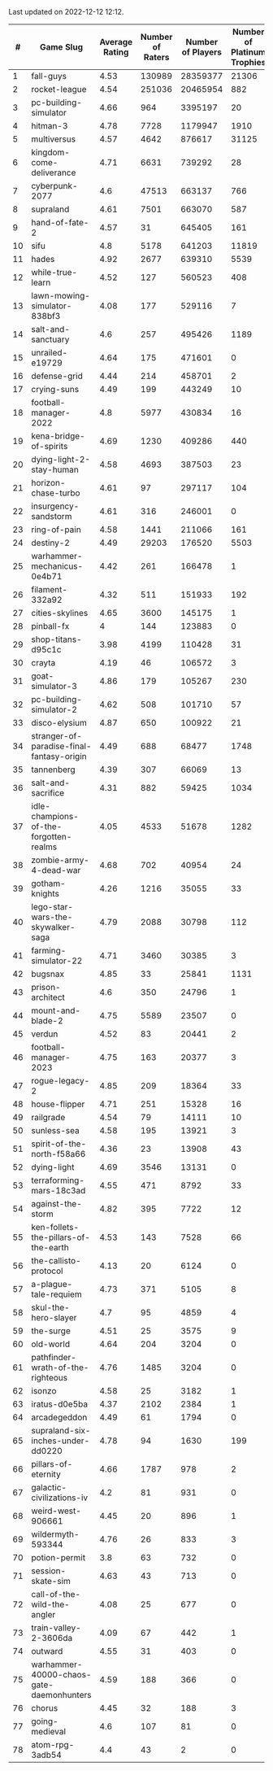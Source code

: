 Last updated on 2022-12-12 12:12.


|#|Game Slug|Average Rating|Number of Raters|Number of Players|Number of Platinum Trophies|Max Rarity (%)|
|---|---|---|---|---|---|---|
|1|fall-guys|4.53|130989|28359377|21306|6|
|2|rocket-league|4.54|251036|20465954|882|76|
|3|pc-building-simulator|4.66|964|3395197|20|48|
|4|hitman-3|4.78|7728|1179947|1910|48|
|5|multiversus|4.57|4642|876617|31125|77|
|6|kingdom-come-deliverance|4.71|6631|739292|28|30|
|7|cyberpunk-2077|4.6|47513|663137|766|63|
|8|supraland|4.61|7501|663070|587|99|
|9|hand-of-fate-2|4.57|31|645405|161|72|
|10|sifu|4.8|5178|641203|11819|96|
|11|hades|4.92|2677|639310|5539|89|
|12|while-true-learn|4.52|127|560523|408|93|
|13|lawn-mowing-simulator-838bf3|4.08|177|529116|7|87|
|14|salt-and-sanctuary|4.6|257|495426|1189|83|
|15|unrailed-e19729|4.64|175|471601|0|5|
|16|defense-grid|4.44|214|458701|2|80|
|17|crying-suns|4.49|199|443249|10|65|
|18|football-manager-2022|4.8|5977|430834|16|49|
|19|kena-bridge-of-spirits|4.69|1230|409286|440|94|
|20|dying-light-2-stay-human|4.58|4693|387503|23|1|
|21|horizon-chase-turbo|4.61|97|297117|104|84|
|22|insurgency-sandstorm|4.61|316|246001|0|6|
|23|ring-of-pain|4.58|1441|211066|161|96|
|24|destiny-2|4.49|29203|176520|5503|95|
|25|warhammer-mechanicus-0e4b71|4.42|261|166478|1|25|
|26|filament-332a92|4.32|511|151933|192|93|
|27|cities-skylines|4.65|3600|145175|1|73|
|28|pinball-fx|4|144|123883|0|86|
|29|shop-titans-d95c1c|3.98|4199|110428|31|98|
|30|crayta|4.19|46|106572|3|23|
|31|goat-simulator-3|4.86|179|105267|230|91|
|32|pc-building-simulator-2|4.62|508|101710|57|75|
|33|disco-elysium|4.87|650|100922|21|28|
|34|stranger-of-paradise-final-fantasy-origin|4.49|688|68477|1748|98|
|35|tannenberg|4.39|307|66069|13|87|
|36|salt-and-sacrifice|4.31|882|59425|1034|91|
|37|idle-champions-of-the-forgotten-realms|4.05|4533|51678|1282|7|
|38|zombie-army-4-dead-war|4.68|702|40954|24|67|
|39|gotham-knights|4.26|1216|35055|33|4|
|40|lego-star-wars-the-skywalker-saga|4.79|2088|30798|112|98|
|41|farming-simulator-22|4.71|3460|30385|3|79|
|42|bugsnax|4.85|33|25841|1131|97|
|43|prison-architect|4.6|350|24796|1|34|
|44|mount-and-blade-2|4.75|5589|23507|0|12|
|45|verdun|4.52|83|20441|2|74|
|46|football-manager-2023|4.75|163|20377|3|80|
|47|rogue-legacy-2|4.85|209|18364|33|1|
|48|house-flipper|4.71|251|15328|16|93|
|49|railgrade|4.54|79|14111|10|98|
|50|sunless-sea|4.58|195|13921|3|37|
|51|spirit-of-the-north-f58a66|4.36|23|13908|43|62|
|52|dying-light|4.69|3546|13131|0|96|
|53|terraforming-mars-18c3ad|4.55|471|8792|33|56|
|54|against-the-storm|4.82|395|7722|12|32|
|55|ken-follets-the-pillars-of-the-earth|4.53|143|7528|66|48|
|56|the-callisto-protocol|4.13|20|6124|0|94|
|57|a-plague-tale-requiem|4.73|371|5105|8|92|
|58|skul-the-hero-slayer|4.7|95|4859|4|96|
|59|the-surge|4.51|25|3575|9|94|
|60|old-world|4.64|204|3204|0|85|
|61|pathfinder-wrath-of-the-righteous|4.76|1485|3204|0|44|
|62|isonzo|4.58|25|3182|1|60|
|63|iratus-d0e5ba|4.37|2102|2384|1|87|
|64|arcadegeddon|4.49|61|1794|0|93|
|65|supraland-six-inches-under-dd0220|4.78|94|1630|199|99|
|66|pillars-of-eternity|4.66|1787|978|2|80|
|67|galactic-civilizations-iv|4.2|81|931|0|85|
|68|weird-west-906661|4.45|20|896|1|82|
|69|wildermyth-593344|4.76|26|833|3|7|
|70|potion-permit|3.8|63|732|0|98|
|71|session-skate-sim|4.63|43|713|0|27|
|72|call-of-the-wild-the-angler|4.08|25|677|0|89|
|73|train-valley-2-3606da|4.09|67|442|1|88|
|74|outward|4.55|31|403|0|75|
|75|warhammer-40000-chaos-gate-daemonhunters|4.59|188|366|0|22|
|76|chorus|4.45|32|188|3|86|
|77|going-medieval|4.6|107|81|0|84|
|78|atom-rpg-3adb54|4.4|43|2|0|100|
